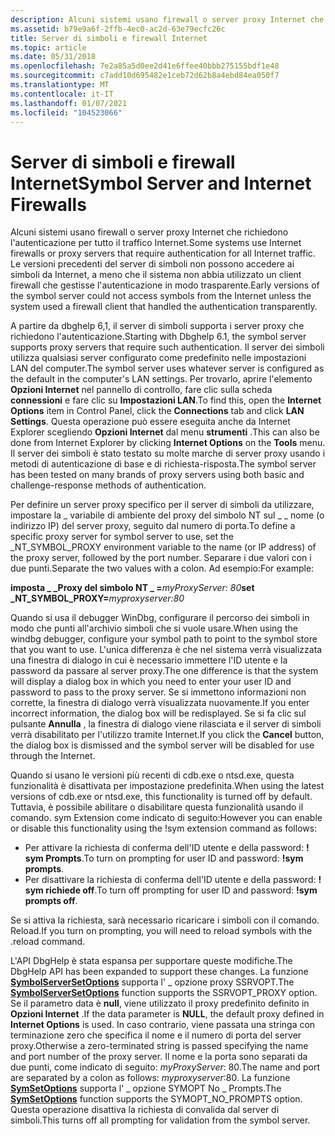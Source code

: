 ```yaml
---
description: Alcuni sistemi usano firewall o server proxy Internet che richiedono l'autenticazione per tutto il traffico Internet.
ms.assetid: b79e9a6f-2ffb-4ec0-ac2d-63e79ecfc26c
title: Server di simboli e firewall Internet
ms.topic: article
ms.date: 05/31/2018
ms.openlocfilehash: 7e2a85a5d0ee2d41e6ffee40bbb275155bdf1e48
ms.sourcegitcommit: c7add10d695482e1ceb72d62b8a4ebd84ea050f7
ms.translationtype: MT
ms.contentlocale: it-IT
ms.lasthandoff: 01/07/2021
ms.locfileid: "104523066"
---
```

# <a name="symbol-server-and-internet-firewalls"></a><span data-ttu-id="c5d14-103">Server di simboli e firewall Internet</span><span class="sxs-lookup"><span data-stu-id="c5d14-103">Symbol Server and Internet Firewalls</span></span>

<span data-ttu-id="c5d14-104">Alcuni sistemi usano firewall o server proxy Internet che richiedono l'autenticazione per tutto il traffico Internet.</span><span class="sxs-lookup"><span data-stu-id="c5d14-104">Some systems use Internet firewalls or proxy servers that require authentication for all Internet traffic.</span></span> <span data-ttu-id="c5d14-105">Le versioni precedenti del server di simboli non possono accedere ai simboli da Internet, a meno che il sistema non abbia utilizzato un client firewall che gestisse l'autenticazione in modo trasparente.</span><span class="sxs-lookup"><span data-stu-id="c5d14-105">Early versions of the symbol server could not access symbols from the Internet unless the system used a firewall client that handled the authentication transparently.</span></span>

<span data-ttu-id="c5d14-106">A partire da dbghelp 6,1, il server di simboli supporta i server proxy che richiedono l'autenticazione.</span><span class="sxs-lookup"><span data-stu-id="c5d14-106">Starting with Dbghelp 6.1, the symbol server supports proxy servers that require such authentication.</span></span> <span data-ttu-id="c5d14-107">Il server dei simboli utilizza qualsiasi server configurato come predefinito nelle impostazioni LAN del computer.</span><span class="sxs-lookup"><span data-stu-id="c5d14-107">The symbol server uses whatever server is configured as the default in the computer's LAN settings.</span></span> <span data-ttu-id="c5d14-108">Per trovarlo, aprire l'elemento **Opzioni Internet** nel pannello di controllo, fare clic sulla scheda **connessioni** e fare clic su **Impostazioni LAN**.</span><span class="sxs-lookup"><span data-stu-id="c5d14-108">To find this, open the **Internet Options** item in Control Panel, click the **Connections** tab and click **LAN Settings**.</span></span> <span data-ttu-id="c5d14-109">Questa operazione può essere eseguita anche da Internet Explorer scegliendo **Opzioni Internet** dal menu **strumenti** .</span><span class="sxs-lookup"><span data-stu-id="c5d14-109">This can also be done from Internet Explorer by clicking **Internet Options** on the **Tools** menu.</span></span> <span data-ttu-id="c5d14-110">Il server dei simboli è stato testato su molte marche di server proxy usando i metodi di autenticazione di base e di richiesta-risposta.</span><span class="sxs-lookup"><span data-stu-id="c5d14-110">The symbol server has been tested on many brands of proxy servers using both basic and challenge-response methods of authentication.</span></span>

<span data-ttu-id="c5d14-111">Per definire un server proxy specifico per il server di simboli da utilizzare, impostare la \_ variabile di ambiente del proxy del simbolo NT sul \_ \_ nome (o indirizzo IP) del server proxy, seguito dal numero di porta.</span><span class="sxs-lookup"><span data-stu-id="c5d14-111">To define a specific proxy server for symbol server to use, set the \_NT\_SYMBOL\_PROXY environment variable to the name (or IP address) of the proxy server, followed by the port number.</span></span> <span data-ttu-id="c5d14-112">Separare i due valori con i due punti.</span><span class="sxs-lookup"><span data-stu-id="c5d14-112">Separate the two values with a colon.</span></span> <span data-ttu-id="c5d14-113">Ad esempio:</span><span class="sxs-lookup"><span data-stu-id="c5d14-113">For example:</span></span>

<span data-ttu-id="c5d14-114">**imposta \_ \_Proxy del simbolo NT \_ =**_myProxyServer_*_: 80_*</span><span class="sxs-lookup"><span data-stu-id="c5d14-114">**set \_NT\_SYMBOL\_PROXY=**_myproxyserver_*_:80_*</span></span>

<span data-ttu-id="c5d14-115">Quando si usa il debugger WinDbg, configurare il percorso dei simboli in modo che punti all'archivio simboli che si vuole usare.</span><span class="sxs-lookup"><span data-stu-id="c5d14-115">When using the windbg debugger, configure your symbol path to point to the symbol store that you want to use.</span></span> <span data-ttu-id="c5d14-116">L'unica differenza è che nel sistema verrà visualizzata una finestra di dialogo in cui è necessario immettere l'ID utente e la password da passare al server proxy.</span><span class="sxs-lookup"><span data-stu-id="c5d14-116">The one difference is that the system will display a dialog box in which you need to enter your user ID and password to pass to the proxy server.</span></span> <span data-ttu-id="c5d14-117">Se si immettono informazioni non corrette, la finestra di dialogo verrà visualizzata nuovamente.</span><span class="sxs-lookup"><span data-stu-id="c5d14-117">If you enter incorrect information, the dialog box will be redisplayed.</span></span> <span data-ttu-id="c5d14-118">Se si fa clic sul pulsante **Annulla** , la finestra di dialogo viene rilasciata e il server di simboli verrà disabilitato per l'utilizzo tramite Internet.</span><span class="sxs-lookup"><span data-stu-id="c5d14-118">If you click the **Cancel** button, the dialog box is dismissed and the symbol server will be disabled for use through the Internet.</span></span>

<span data-ttu-id="c5d14-119">Quando si usano le versioni più recenti di cdb.exe o ntsd.exe, questa funzionalità è disattivata per impostazione predefinita.</span><span class="sxs-lookup"><span data-stu-id="c5d14-119">When using the latest versions of cdb.exe or ntsd.exe, this functionality is turned off by default.</span></span> <span data-ttu-id="c5d14-120">Tuttavia, è possibile abilitare o disabilitare questa funzionalità usando il comando. sym Extension come indicato di seguito:</span><span class="sxs-lookup"><span data-stu-id="c5d14-120">However you can enable or disable this functionality using the !sym extension command as follows:</span></span>

-   <span data-ttu-id="c5d14-121">Per attivare la richiesta di conferma dell'ID utente e della password: **! sym Prompts**.</span><span class="sxs-lookup"><span data-stu-id="c5d14-121">To turn on prompting for user ID and password: **!sym prompts**.</span></span>
-   <span data-ttu-id="c5d14-122">Per disattivare la richiesta di conferma dell'ID utente e della password: **! sym richiede off**.</span><span class="sxs-lookup"><span data-stu-id="c5d14-122">To turn off prompting for user ID and password: **!sym prompts off**.</span></span>

<span data-ttu-id="c5d14-123">Se si attiva la richiesta, sarà necessario ricaricare i simboli con il comando. Reload.</span><span class="sxs-lookup"><span data-stu-id="c5d14-123">If you turn on prompting, you will need to reload symbols with the .reload command.</span></span>

<span data-ttu-id="c5d14-124">L'API DbgHelp è stata espansa per supportare queste modifiche.</span><span class="sxs-lookup"><span data-stu-id="c5d14-124">The DbgHelp API has been expanded to support these changes.</span></span> <span data-ttu-id="c5d14-125">La funzione [**SymbolServerSetOptions**](/previous-versions//ms680676(v=vs.85)) supporta l' \_ opzione proxy SSRVOPT.</span><span class="sxs-lookup"><span data-stu-id="c5d14-125">The [**SymbolServerSetOptions**](/previous-versions//ms680676(v=vs.85)) function supports the SSRVOPT\_PROXY option.</span></span> <span data-ttu-id="c5d14-126">Se il parametro data è **null**, viene utilizzato il proxy predefinito definito in **Opzioni Internet** .</span><span class="sxs-lookup"><span data-stu-id="c5d14-126">If the data parameter is **NULL**, the default proxy defined in **Internet Options** is used.</span></span> <span data-ttu-id="c5d14-127">In caso contrario, viene passata una stringa con terminazione zero che specifica il nome e il numero di porta del server proxy.</span><span class="sxs-lookup"><span data-stu-id="c5d14-127">Otherwise a zero-terminated string is passed specifying the name and port number of the proxy server.</span></span> <span data-ttu-id="c5d14-128">Il nome e la porta sono separati da due punti, come indicato di seguito: *myProxyServer*: 80.</span><span class="sxs-lookup"><span data-stu-id="c5d14-128">The name and port are separated by a colon as follows: *myproxyserver*:80.</span></span> <span data-ttu-id="c5d14-129">La funzione [**SymSetOptions**](/windows/desktop/api/Dbghelp/nf-dbghelp-symsetoptions) supporta l' \_ opzione SYMOPT No \_ Prompts.</span><span class="sxs-lookup"><span data-stu-id="c5d14-129">The [**SymSetOptions**](/windows/desktop/api/Dbghelp/nf-dbghelp-symsetoptions) function supports the SYMOPT\_NO\_PROMPTS option.</span></span> <span data-ttu-id="c5d14-130">Questa operazione disattiva la richiesta di convalida dal server di simboli.</span><span class="sxs-lookup"><span data-stu-id="c5d14-130">This turns off all prompting for validation from the symbol server.</span></span>

 

 
